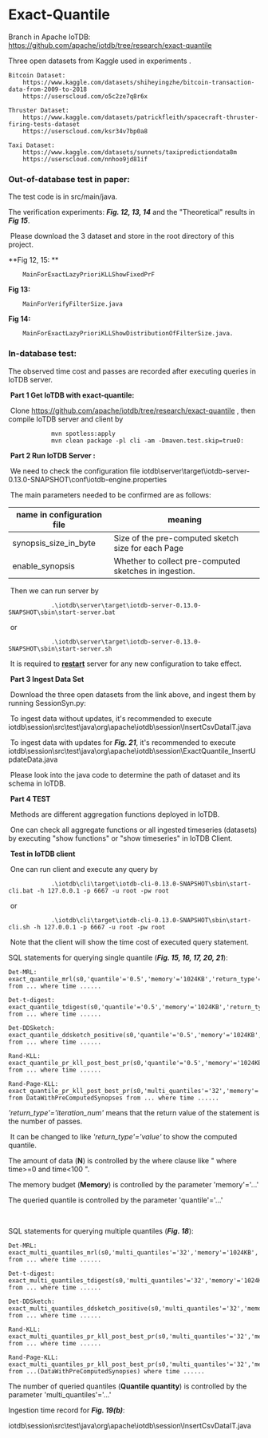 # Exact-Quantile

Branch in Apache IoTDB: https://github.com/apache/iotdb/tree/research/exact-quantile

Three open datasets from Kaggle used in experiments . 


	Bitcoin Dataset:
		https://www.kaggle.com/datasets/shiheyingzhe/bitcoin-transaction-data-from-2009-to-2018
		https://userscloud.com/o5c2ze7q8r6x
		
	Thruster Dataset:
		https://www.kaggle.com/datasets/patrickfleith/spacecraft-thruster-firing-tests-dataset
		https://userscloud.com/ksr34v7bp0a8
		
	Taxi Dataset:
		https://www.kaggle.com/datasets/sunnets/taxipredictiondata8m
		https://userscloud.com/nnhoo9jd81if





### Out-of-database test in paper:

The test code is in src/main/java.

The verification experiments: ***Fig. 12, 13, 14*** and the "Theoretical" results in ***Fig 15***.

​		Please download the 3 dataset and store in the root directory of this project.

**Fig 12, 15: **

```
	MainForExactLazyPrioriKLLShowFixedPrF
```

**Fig 13:**

```
	MainForVerifyFilterSize.java
```

**Fig 14:**

```
	MainForExactLazyPrioriKLLShowDistributionOfFilterSize.java.
```











### In-database test:

The observed time cost and passes are recorded after executing queries in IoTDB server.

​		**Part 1	Get IoTDB with exact-quantile:**

​			Clone https://github.com/apache/iotdb/tree/research/exact-quantile , then compile IoTDB server and client by 

				mvn spotless:apply
				mvn clean package -pl cli -am -Dmaven.test.skip=trueD:
​		**Part 2	Run IoTDB Server :**

​			We need to check the configuration file iotdb\server\target\iotdb-server-0.13.0-SNAPSHOT\conf\iotdb-engine.properties 

​			The main parameters needed to be confirmed are as follows:

| name in configuration file | meaning                                                |
| -------------------------- | ------------------------------------------------------ |
| synopsis_size_in_byte      | Size of the pre-computed sketch size for each Page     |
| enable_synopsis            | Whether to collect pre-computed sketches in ingestion. |

​			Then we can run server by 

				.\iotdb\server\target\iotdb-server-0.13.0-SNAPSHOT\sbin\start-server.bat
​				or

```
			.\iotdb\server\target\iotdb-server-0.13.0-SNAPSHOT\sbin\start-server.sh
```

​			It is required to <u>**restart**</u> server for any new configuration to take effect.



​		**Part 3	Ingest Data Set**

​				Download the three open datasets from the link above, and ingest them by running SessionSyn.py:

​				To ingest data without updates, it's recommended to execute iotdb\session\src\test\java\org\apache\iotdb\session\InsertCsvDataIT.java

​				To ingest data with updates for ***Fig. 21***, it's recommended to execute iotdb\session\src\test\java\org\apache\iotdb\session\ExactQuantile_InsertUpdateData.java

​				Please look into the java code to determine the path of dataset and its schema in IoTDB.



​		**Part 4 TEST**

​				Methods are different aggregation functions deployed in IoTDB.

​				One can check all aggregate functions or all ingested timeseries (datasets) by executing "show functions" or "show timeseries" in IoTDB Client.



​				**Test in IoTDB client**

​					One can run client and execute any query by 

				.\iotdb\cli\target\iotdb-cli-0.13.0-SNAPSHOT\sbin\start-cli.bat -h 127.0.0.1 -p 6667 -u root -pw root

​				or

```
			.\iotdb\cli\target\iotdb-cli-0.13.0-SNAPSHOT\sbin\start-cli.sh -h 127.0.0.1 -p 6667 -u root -pw root
```

​						Note that the client will show the time cost of executed query statement.



SQL statements for querying single quantile (***Fig. 15, 16, 17, 20, 21***):

```
Det-MRL: exact_quantile_mrl(s0,'quantile'='0.5','memory'='1024KB','return_type'='iteration_num','merge_buffer_ratio'='0') from ... where time ......

Det-t-digest:
exact_quantile_tdigest(s0,'quantile'='0.5','memory'='1024KB','return_type'='iteration_num','param'='1') from ... where time ......

Det-DDSketch:
exact_quantile_ddsketch_positive(s0,'quantile'='0.5','memory'='1024KB','return_type'='iteration_num') from ... where time ......

Rand-KLL:
exact_quantile_pr_kll_post_best_pr(s0,'quantile'='0.5','memory'='1024KB','return_type'='iteration_num','merge_buffer_ratio'='0') from ... where time ......

Rand-Page-KLL:
exact_quantile_pr_kll_post_best_pr(s0,'multi_quantiles'='32','memory'='1024KB','return_type'='iteration_num','merge_buffer_ratio'='5') from DataWithPreComputedSynopses from ... where time ......

```

*'return_type'='iteration_num'* means that the return value of the statement is the number of passes.

​	It can be changed to like *'return_type'='value'*  to show the computed quantile.

The amount of data (**N**) is controlled by the where clause like " where time>=0 and time<100 ".

The memory budget (**Memory**) is controlled by the parameter 'memory'='...'

The queried quantile is controlled by the parameter 'quantile'='...'

​			

SQL statements for querying multiple quantiles (***Fig. 18***):

```
Det-MRL: exact_multi_quantiles_mrl(s0,'multi_quantiles'='32','memory'='1024KB','return_type'='iteration_num','merge_buffer_ratio'='0') from ... where time ......

Det-t-digest:
exact_multi_quantiles_tdigest(s0,'multi_quantiles'='32','memory'='1024KB','return_type'='iteration_num','param'='1') from ... where time ......

Det-DDSketch:
exact_multi_quantiles_ddsketch_positive(s0,'multi_quantiles'='32','memory'='1024KB','return_type'='iteration_num') from ... where time ......

Rand-KLL:
exact_multi_quantiles_pr_kll_post_best_pr(s0,'multi_quantiles'='32','memory'='1024KB','return_type'='iteration_num','merge_buffer_ratio'='0') from ... where time ......

Rand-Page-KLL:
exact_multi_quantiles_pr_kll_post_best_pr(s0,'multi_quantiles'='32','memory'='1024KB','return_type'='iteration_num','merge_buffer_ratio'='5')  from ...(DataWithPreComputedSynopses) where time ...... 

```

The number of queried quantiles (**Quantile quantity**) is controlled by the parameter 'multi_quantiles'='...'





Ingestion time record for ***Fig. 19(b)***: 

​	iotdb\session\src\test\java\org\apache\iotdb\session\InsertCsvDataIT.java



